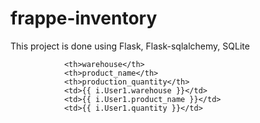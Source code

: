 # frappe-inventory

This project is done using Flask, Flask-sqlalchemy, SQLite

                <th>warehouse</th>
                <th>product_name</th>
                <th>production_quantity</th>
                <td>{{ i.User1.warehouse }}</td>
                <td>{{ i.User1.product_name }}</td>
                <td>{{ i.User1.quantity }}</td>